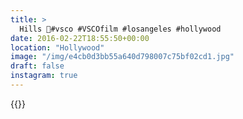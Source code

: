```yaml
---
title: >
  Hills 🌴#vsco #VSCOfilm #losangeles #hollywood
date: 2016-02-22T18:55:50+00:00
location: "Hollywood"
image: "/img/e4cb0d3bb55a640d798007c75bf02cd1.jpg"
draft: false
instagram: true
---
```


{{<photo src="/img/e4cb0d3bb55a640d798007c75bf02cd1.jpg">}}
